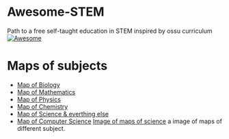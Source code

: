 # Awesome-STEM
Path to a free self-taught education in STEM inspired by ossu curriculum   [![Awesome](https://cdn.rawgit.com/sindresorhus/awesome/d7305f38d29fed78fa85652e3a63e154dd8e8829/media/badge.svg)](https://github.com/sindresorhus/awesome)
# Maps of subjects
* [Map of Biology](https://www.youtube.com/watch?v=wENhHnJI1ys&list=PLOYRlicwLG3St5aEm02ncj-sPDJwmojIS&index=4)
* [Map of Mathematics](https://www.youtube.com/watch?v=OmJ-4B-mS-Y&list=PLOYRlicwLG3St5aEm02ncj-sPDJwmojIS&index=2)
* [Map of Physics](https://www.youtube.com/watch?v=ZihywtixUYo&list=PLOYRlicwLG3St5aEm02ncj-sPDJwmojIS&index=1)
* [Map of Chemistry](https://www.youtube.com/watch?v=P3RXtoYCW4M&list=PLOYRlicwLG3St5aEm02ncj-sPDJwmojIS&index=5)
* [Map of Science & everthing else](https://www.youtube.com/watch?v=ohyai6GIRZg&list=PLOYRlicwLG3St5aEm02ncj-sPDJwmojIS&index=6)
* [Map of Computer Science](https://www.youtube.com/watch?v=SzJ46YA_RaA&list=PLOYRlicwLG3St5aEm02ncj-sPDJwmojIS&index=3)
[Image of maps of science](https://imgur.com/gallery/XKDvc) a image of maps of different subject.
